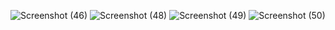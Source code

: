 ![Screenshot (46)](https://github.com/suraj-0628/teamadithiya_3391/assets/96696731/16c101ec-bee9-43f7-95f4-883d27c314a7)
![Screenshot (48)](https://github.com/suraj-0628/teamadithiya_3391/assets/96696731/dfa82f58-91a9-4b98-9d5c-d40553fb7fbb)
![Screenshot (49)](https://github.com/suraj-0628/teamadithiya_3391/assets/96696731/5b71ad69-ad51-42d5-a374-9db1af387be1)
![Screenshot (50)](https://github.com/suraj-0628/teamadithiya_3391/assets/96696731/04bf448b-e50c-4b7e-a9e7-8ba58f81edc6)
